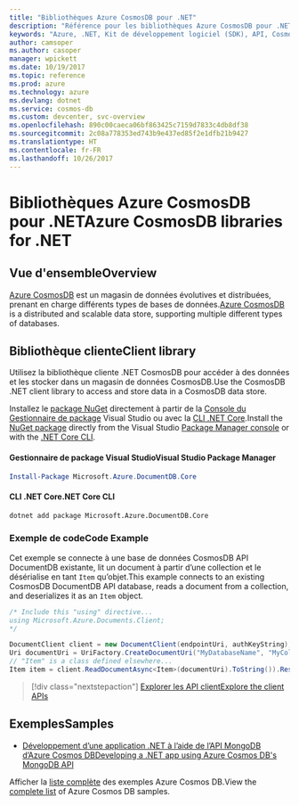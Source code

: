 ```yaml
---
title: "Bibliothèques Azure CosmosDB pour .NET"
description: "Référence pour les bibliothèques Azure CosmosDB pour .NET"
keywords: "Azure, .NET, Kit de développement logiciel (SDK), API, CosmosDB"
author: camsoper
ms.author: casoper
manager: wpickett
ms.date: 10/19/2017
ms.topic: reference
ms.prod: azure
ms.technology: azure
ms.devlang: dotnet
ms.service: cosmos-db
ms.custom: devcenter, svc-overview
ms.openlocfilehash: 890c00caeca06bf863425c7159d7833c4db8df38
ms.sourcegitcommit: 2c08a778353ed743b9e437ed85f2e1dfb21b9427
ms.translationtype: HT
ms.contentlocale: fr-FR
ms.lasthandoff: 10/26/2017
---
```

# <a name="azure-cosmosdb-libraries-for-net"></a><span data-ttu-id="10e63-104">Bibliothèques Azure CosmosDB pour .NET</span><span class="sxs-lookup"><span data-stu-id="10e63-104">Azure CosmosDB libraries for .NET</span></span>

## <a name="overview"></a><span data-ttu-id="10e63-105">Vue d'ensemble</span><span class="sxs-lookup"><span data-stu-id="10e63-105">Overview</span></span>

<span data-ttu-id="10e63-106">[Azure CosmosDB](https://docs.microsoft.com/azure/cosmos-db/introduction) est un magasin de données évolutives et distribuées, prenant en charge différents types de bases de données.</span><span class="sxs-lookup"><span data-stu-id="10e63-106">[Azure CosmosDB](https://docs.microsoft.com/azure/cosmos-db/introduction) is a distributed and scalable data store, supporting multiple different types of databases.</span></span>

## <a name="client-library"></a><span data-ttu-id="10e63-107">Bibliothèque cliente</span><span class="sxs-lookup"><span data-stu-id="10e63-107">Client library</span></span>

<span data-ttu-id="10e63-108">Utilisez la bibliothèque cliente .NET CosmosDB pour accéder à des données et les stocker dans un magasin de données CosmosDB.</span><span class="sxs-lookup"><span data-stu-id="10e63-108">Use the CosmosDB .NET client library to access and store data in a CosmosDB data store.</span></span>

<span data-ttu-id="10e63-109">Installez le [package NuGet](https://www.nuget.org/packages/Microsoft.Azure.DocumentDB.Core) directement à partir de la [Console du Gestionnaire de package][PackageManager] Visual Studio ou avec la [CLI .NET Core][DotNetCLI].</span><span class="sxs-lookup"><span data-stu-id="10e63-109">Install the [NuGet package](https://www.nuget.org/packages/Microsoft.Azure.DocumentDB.Core) directly from the Visual Studio [Package Manager console][PackageManager] or with the [.NET Core CLI][DotNetCLI].</span></span>

#### <a name="visual-studio-package-manager"></a><span data-ttu-id="10e63-110">Gestionnaire de package Visual Studio</span><span class="sxs-lookup"><span data-stu-id="10e63-110">Visual Studio Package Manager</span></span>

```powershell
Install-Package Microsoft.Azure.DocumentDB.Core
```

#### <a name="net-core-cli"></a><span data-ttu-id="10e63-111">CLI .NET Core</span><span class="sxs-lookup"><span data-stu-id="10e63-111">.NET Core CLI</span></span>

```bash
dotnet add package Microsoft.Azure.DocumentDB.Core
```

### <a name="code-example"></a><span data-ttu-id="10e63-112">Exemple de code</span><span class="sxs-lookup"><span data-stu-id="10e63-112">Code Example</span></span>

<span data-ttu-id="10e63-113">Cet exemple se connecte à une base de données CosmosDB API DocumentDB existante, lit un document à partir d’une collection et le désérialise en tant `Item` qu’objet.</span><span class="sxs-lookup"><span data-stu-id="10e63-113">This example connects to an existing CosmosDB DocumentDB API database, reads a document from a collection, and deserializes it as an `Item` object.</span></span>

```csharp
/* Include this "using" directive...
using Microsoft.Azure.Documents.Client;
*/

DocumentClient client = new DocumentClient(endpointUri, authKeyString);
Uri documentUri = UriFactory.CreateDocumentUri("MyDatabaseName", "MyCollectionName", "DocumentId");
// "Item" is a class defined elsewhere...
Item item = client.ReadDocumentAsync<Item>(documentUri).ToString()).Result;
```

> [!div class="nextstepaction"]
> [<span data-ttu-id="10e63-114">Explorer les API client</span><span class="sxs-lookup"><span data-stu-id="10e63-114">Explore the client APIs</span></span>](/dotnet/api/overview/azure/cosmosdb/client)

## <a name="samples"></a><span data-ttu-id="10e63-115">Exemples</span><span class="sxs-lookup"><span data-stu-id="10e63-115">Samples</span></span>

* [<span data-ttu-id="10e63-116">Développement d’une application .NET à l’aide de l’API MongoDB d’Azure Cosmos DB</span><span class="sxs-lookup"><span data-stu-id="10e63-116">Developing a .NET app using Azure Cosmos DB's MongoDB API</span></span>](https://azure.microsoft.com/en-us/resources/samples/azure-cosmos-db-mongodb-dotnet-getting-started/)

<span data-ttu-id="10e63-117">Afficher la [liste complète](https://azure.microsoft.com/en-us/resources/samples/?platform=dotnet&term=cosmosdb) des exemples Azure Cosmos DB.</span><span class="sxs-lookup"><span data-stu-id="10e63-117">View the [complete list](https://azure.microsoft.com/en-us/resources/samples/?platform=dotnet&term=cosmosdb) of Azure Cosmos DB samples.</span></span>

[PackageManager]: https://docs.microsoft.com/nuget/tools/package-manager-console
[DotNetCLI]: https://docs.microsoft.com/dotnet/core/tools/dotnet-add-package

